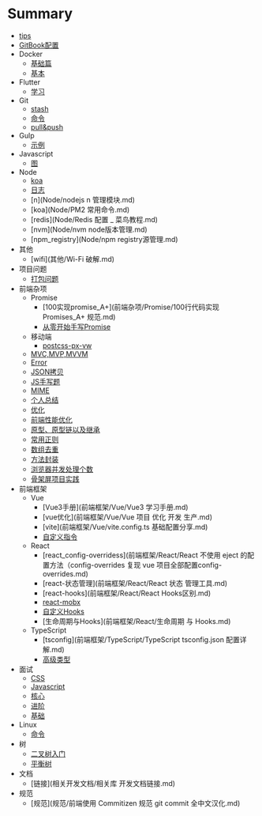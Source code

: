 # Summary

* [tips](README.md)
* [GitBook配置](GITBOOK.md)
* Docker
  * [基础篇](Docker/基础篇.md)
  * [基本](Docker/基本.md)
* Flutter
  * [学习](Flutter/学习.md)
* Git
  * [stash](Git/stash.md)
  * [命令](Git/命令.md)
  * [pull&push](Git/pull&push.md)
* Gulp
  * [示例](Gulp/demo.md)
* Javascript
  * [图](JavaScript学习图谱/picture.md)
* Node
  * [koa](Node/Koa.js，离不开这十个中间件.md)
  * [日志](Node/koa添加日志管理模块.md)
  * [n](Node/nodejs n 管理模块.md)
  * [koa](Node/PM2 常用命令.md)
  * [redis](Node/Redis 配置 _ 菜鸟教程.md)
  * [nvm](Node/nvm node版本管理.md)
  * [npm_registry](Node/npm registry源管理.md)
* 其他
  * [wifi](其他/Wi-Fi 破解.md)
* 项目问题
  * [打包问题](项目问题/打包.md)
* 前端杂项
  * Promise
    * [100实现promise_A+](前端杂项/Promise/100行代码实现 Promises_A+ 规范.md)
    * [从零开始手写Promise](前端杂项/Promise/从零开始手写Promise.md)
  * 移动端
    * [postcss-px-vw](前端杂项/移动端/postcss-px-to-vw.md)
  * [MVC,MVP,MVVM](前端杂项/MVC.md)
  * [Error](前端杂项/Error.md)
  * [JSON拷贝](前端杂项/JSON.parse实现深拷贝的弊端.md)
  * [JS手写题](前端杂项/JS手写题.md)
  * [MIME](前端杂项/MIME.md)
  * [个人总结](前端杂项/个人总结.md)
  * [优化](前端杂项/优化.md)
  * [前端性能优化](前端杂项/前端性能优化.md)
  * [原型、原型链以及继承](前端杂项/原型、原型链以及继承.md)
  * [常用正则](前端杂项/常用正则.md)
  * [数组去重](前端杂项/数组去重.md)
  * [方法封装](前端杂项/方法封装.md)
  * [浏览器并发处理个数](前端杂项/浏览器并发处理个数.md)
  * [骨架屏项目实践](前端杂项/骨架屏项目实践.md)
* 前端框架
  * Vue
    * [Vue3手册](前端框架/Vue/Vue3 学习手册.md)
    * [vue优化](前端框架/Vue/Vue 项目 优化 开发 生产.md)
    * [vite](前端框架/Vue/vite.config.ts 基础配置分享.md)
    * [自定义指令](前端框架/Vue/directives.md)
  * React
    * [react_config-overridess](前端框架/React/React 不使用 eject 的配置方法（config-overrides 复现 vue 项目全部配置config-overrides.md)
    * [react-状态管理](前端框架/React/React 状态 管理工具.md)
    * [react-hooks](前端框架/React/React Hooks区别.md)
    * [react-mobx](前端框架/React/Mobx使用.md)
    * [自定义Hooks](前端框架/React/自定义Hooks.md)
    * [生命周期与Hooks](前端框架/React/生命周期 与 Hooks.md)
  * TypeScript
    * [tsconfig](前端框架/TypeScript/TypeScript tsconfig.json 配置详解.md)
    * [高级类型](前端框架/TypeScript/types.md)
* 面试
  * [CSS](前端面试/CSS.md)
  * [Javascript](前端面试/Javascript.md)
  * [核心](前端面试/前端核心.md)
  * [进阶](前端面试/前端进阶.md)
  * [基础](前端面试/基础知识.md)
* Linux
  * [命令](Linux/命令.md)
* 树
  * [二叉树入门](树/二叉树入门.md)
  * [平衡树](树/平衡树.md)
* 文档
  * [链接](相关开发文档/相关库 开发文档链接.md)
* 规范
  * [规范](规范/前端使用 Commitizen 规范 git commit 全中文汉化.md)
